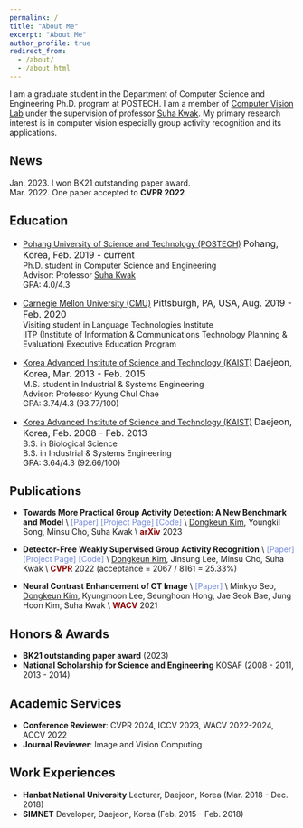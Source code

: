 ```yaml
---
permalink: /
title: "About Me"
excerpt: "About Me"
author_profile: true
redirect_from: 
  - /about/
  - /about.html
---
```


I am a graduate student in the Department of Computer Science and Engineering Ph.D. program at POSTECH. 
I am a member of [Computer Vision Lab](https://cvlab.postech.ac.kr) 
under the supervision of professor [Suha Kwak](http://cvlab.postech.ac.kr/~suhakwak).
My primary research interest is in computer vision especially group activity recognition and its applications. 

## News
Jan. 2023. I won BK21 outstanding paper award. \
Mar. 2022. One paper accepted to **CVPR 2022**

## Education
- [Pohang University of Science and Technology (POSTECH)](https://postech.ac.kr) <font size="3">Pohang, Korea, Feb. 2019 - current</font>
<br>Ph.D. student in Computer Science and Engineering
<br>Advisor: Professor <a href="https://cvlab.postech.ac.kr/~suhakwak">Suha Kwak</a>
<br>GPA: 4.0/4.3

- [Carnegie Mellon University (CMU)](https://www.cmu.edu/) <font size="3">Pittsburgh, PA, USA, Aug. 2019 - Feb. 2020</font>
<br>Visiting student in Language Technologies Institute
<br>IITP (Institute of Information & Communications Technology Planning & Evaluation) Executive Education Program


- [Korea Advanced Institute of Science and Technology (KAIST)](https://www.kaist.ac.kr/en/) <font size="3">Daejeon, Korea, Mar. 2013 - Feb. 2015</font>
<br> M.S. student in Industrial & Systems Engineering 
<br> Advisor: Professor Kyung Chul Chae 
<br> GPA: 3.74/4.3 (93.77/100)


- [Korea Advanced Institute of Science and Technology (KAIST)](https://www.kaist.ac.kr/en/) <font size="3">Daejeon, Korea, Feb. 2008 - Feb. 2013 </font>
<br> B.S. in Biological Science 
<br> B.S. in Industrial & Systems Engineering 
<br> GPA: 3.64/4.3 (92.66/100)


## Publications
- **Towards More Practical Group Activity Detection: A New Benchmark and Model** \\
<a href="https://arxiv.org/abs/2312.02878" style="color: #7289da; text-decoration: none;">[Paper]</a>
<a href="https://dk-kim.github.io/CAFE" style="color: #7289da; text-decoration: none;">[Project Page]</a>
<a href="https://github.com/dk-kim/CAFE_codebase" style="color: #7289da; text-decoration: none;">[Code]</a> \\
<u>Dongkeun Kim</u>, Youngkil Song, Minsu Cho, Suha Kwak \\
<span style="color:darkred">**arXiv**</span> 2023

- **Detector-Free Weakly Supervised Group Activity Recognition** \\
<a href="https://arxiv.org/abs/2204.02139" style="color: #7289da; text-decoration: none;">[Paper]</a>
<a href="https://cvlab.postech.ac.kr/research/DFWSGAR" style="color: #7289da; text-decoration: none;">[Project Page]</a>
<a href="https://github.com/dk-kim/DFWSGAR" style="color: #7289da; text-decoration: none;">[Code]</a> \\
<u>Dongkeun Kim</u>, Jinsung Lee, Minsu Cho, Suha Kwak \\
<span style="color:darkred">**CVPR**</span> 2022 (acceptance = 2067 / 8161 = 25.33%) 

- **Neural Contrast Enhancement of CT Image** \\
<a href="https://openaccess.thecvf.com/content/WACV2021/papers/Seo_Neural_Contrast_Enhancement_of_CT_Image_WACV_2021_paper.pdf" style="color: #7289da; text-decoration: none;">[Paper]</a> \\
Minkyo Seo, <u>Dongkeun Kim</u>, Kyungmoon Lee, Seunghoon Hong, Jae Seok Bae, Jung Hoon Kim, Suha Kwak \\
<span style="color:darkred">**WACV**</span> 2021


## Honors & Awards
- **BK21 outstanding paper award** (2023)
- **National Scholarship for Science and Engineering** KOSAF (2008 - 2011, 2013 - 2014)


## Academic Services
- **Conference Reviewer**: CVPR 2024, ICCV 2023, WACV 2022-2024, ACCV 2022
- **Journal Reviewer**: Image and Vision Computing 


## Work Experiences
- **Hanbat National University** Lecturer, Daejeon, Korea (Mar. 2018 - Dec. 2018)
- **SIMNET** Developer, Daejeon, Korea (Feb. 2015 - Feb. 2018)
